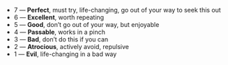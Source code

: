 
- 7 — **Perfect**, must try, life-changing, go out of your way to seek this out
- 6 — **Excellent**, worth repeating
- 5 — **Good**, don’t go out of your way, but enjoyable
- 4 — **Passable**, works in a pinch
- 3 — **Bad**, don’t do this if you can
- 2 — **Atrocious**, actively avoid, repulsive
- 1 — **Evil**, life-changing in a bad way